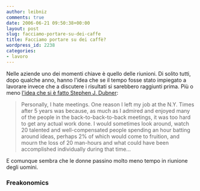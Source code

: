 ```yaml
---
author: leibniz
comments: true
date: 2006-06-21 09:50:38+00:00
layout: post
slug: facciamo-portare-su-dei-caffe
title: Facciamo portare su dei caffè?
wordpress_id: 2238
categories:
- lavoro
---
```


Nelle aziende uno dei momenti chiave è quello delle riunioni. Di solito tutti, dopo qualche anno, hanno l'idea che se il tempo fosse stato impiegato a lavorare invece che a discutere i risultati si sarebbero raggiunti prima. Più o meno [l'idea che si è fatto Stephen J. Dubner](http://www.freakonomics.com/blog/2006/06/20/cant-put-down-your-blackberry/):

> Personally, I hate meetings. One reason I left my job at the N.Y. Times after 5 years was because, as much as I admired and enjoyed many of the people in the back-to-back-to-back meetings, it was too hard to get any actual work done. I would sometimes look around, watch 20 talented and well-compensated people spending an hour batting around ideas, perhaps 2% of which would come to fruition, and mourn the loss of 20 man-hours and what could have been accomplished individually during that time...

E comunque sembra che le donne passino molto meno tempo in riunione degli uomini.

### Freakonomics
